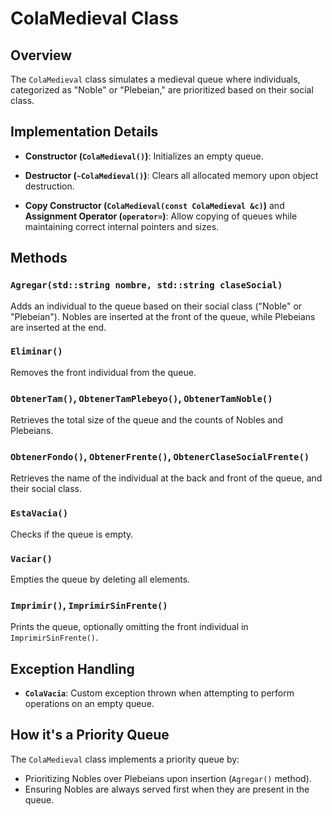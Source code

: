 # ColaMedieval Class

## Overview

The `ColaMedieval` class simulates a medieval queue where individuals, categorized as "Noble" or "Plebeian," are prioritized based on their social class.

## Implementation Details

- **Constructor (`ColaMedieval()`)**: Initializes an empty queue.
  
- **Destructor (`~ColaMedieval()`)**: Clears all allocated memory upon object destruction.

- **Copy Constructor (`ColaMedieval(const ColaMedieval &c)`)** and **Assignment Operator (`operator=`)**: Allow copying of queues while maintaining correct internal pointers and sizes.

## Methods

### `Agregar(std::string nombre, std::string claseSocial)`

Adds an individual to the queue based on their social class ("Noble" or "Plebeian"). Nobles are inserted at the front of the queue, while Plebeians are inserted at the end.

### `Eliminar()`

Removes the front individual from the queue.

### `ObtenerTam()`, `ObtenerTamPlebeyo()`, `ObtenerTamNoble()`

Retrieves the total size of the queue and the counts of Nobles and Plebeians.

### `ObtenerFondo()`, `ObtenerFrente()`, `ObtenerClaseSocialFrente()`

Retrieves the name of the individual at the back and front of the queue, and their social class.

### `EstaVacia()`

Checks if the queue is empty.

### `Vaciar()`

Empties the queue by deleting all elements.

### `Imprimir()`, `ImprimirSinFrente()`

Prints the queue, optionally omitting the front individual in `ImprimirSinFrente()`.

## Exception Handling

- **`ColaVacia`**: Custom exception thrown when attempting to perform operations on an empty queue.

## How it's a Priority Queue

The `ColaMedieval` class implements a priority queue by:
- Prioritizing Nobles over Plebeians upon insertion (`Agregar()` method).
- Ensuring Nobles are always served first when they are present in the queue.
